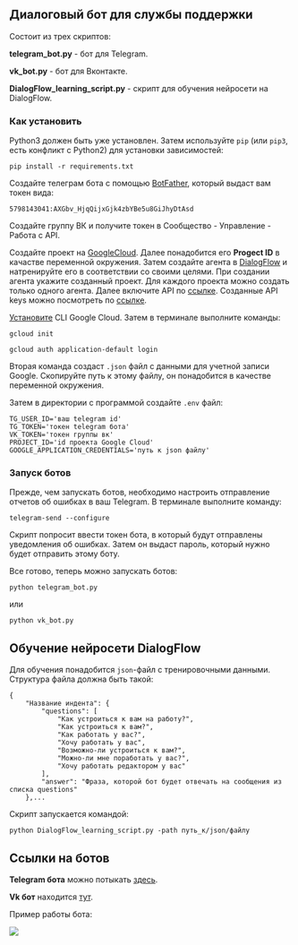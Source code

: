 ## Диалоговый бот для службы поддержки
Состоит из трех скриптов:

**telegram_bot.py** - бот для Telegram.

**vk_bot.py** - бот для Вконтакте.

**DialogFlow_learning_script.py** - скрипт для обучения нейросети на DialogFlow.

### Как установить

Python3 должен быть уже установлен. 
Затем используйте `pip` (или `pip3`, есть конфликт с Python2) для установки зависимостей:
```
pip install -r requirements.txt
```
Создайте телеграм бота с помощью [BotFather](https://t.me/BotFather), который выдаст
вам токен вида:

`5798143041:AXGbv_HjqQijxGjk4zbYBe5u8GiJhyDtAsd`

Создайте группу ВК и получите токен в Сообщество - Управление - Работа с API.

Создайте проект на [GoogleCloud](https://console.cloud.google.com/projectselector2/home/dashboard).
Далее понадобится его **Progect ID** в качастве переменной окружения.
Затем создайте агента в [DialogFlow](https://dialogflow.cloud.google.com/#/newAgent)
и натренируйте его в соответствии со своими целями.
При создании агента укажите созданный проект. Для каждого проекта можно создать
только одного агента.
Далее включите API по [ссылке](https://console.cloud.google.com/apis/api/apikeys.googleapis.com/).
Созданные API keys можно посмотреть по [ссылке](https://console.cloud.google.com/apis/credentials).

[Установите](https://cloud.google.com/sdk/docs/install) CLI Google Cloud.
Затем в терминале выполните команды:

```
gcloud init
```
```
gcloud auth application-default login
```
Вторая команда создаст `.json` файл c данными для учетной записи Google.
Скопируйте путь к этому файлу, он понадобится в качестве переменной окружения.

Затем в директории с программой создайте `.env` файл:

```
TG_USER_ID='ваш telegram id'
TG_TOKEN='токен telegram бота'
VK_TOKEN='токен группы вк'
PROJECT_ID='id проекта Google Cloud'
GOOGLE_APPLICATION_CREDENTIALS='путь к json файлу'
```

### Запуск ботов

Прежде, чем запускать ботов, необходимо настроить отправление отчетов об ошибках в ваш Telegram.
В терминале выполните команду:
```
telegram-send --configure

```
Скрипт попросит ввести токен бота, в который будут отправлены уведомления об ошибках.
Затем он выдаст пароль, который нужно будет отправить этому боту.

Все готово, теперь можно запускать ботов:

```
python telegram_bot.py
```
или
```
python vk_bot.py
```

## Обучение нейросети DialogFlow

Для обучения понадобится `json`-файл с тренировочными данными. Структура файла должна быть такой:
```
{
    "Название индента": {
        "questions": [
            "Как устроиться к вам на работу?",
            "Как устроиться к вам?",
            "Как работать у вас?",
            "Хочу работать у вас",
            "Возможно-ли устроиться к вам?",
            "Можно-ли мне поработать у вас?",
            "Хочу работать редактором у вас"
        ],
        "answer": "Фраза, которой бот будет отвечать на сообщения из списка questions"
    },...
```
Скрипт запускается командой:
```
python DialogFlow_learning_script.py -path путь_к/json/файлу
```

## Ссылки на ботов

**Telegram бота** можно потыкать [здесь](https://t.me/dddialog_bot).

**Vk бот** находится [тут](https://vk.com/club222383857).

Пример работы бота:

![](https://i.ibb.co/sywgKs5/Gifius-ru.gif)
